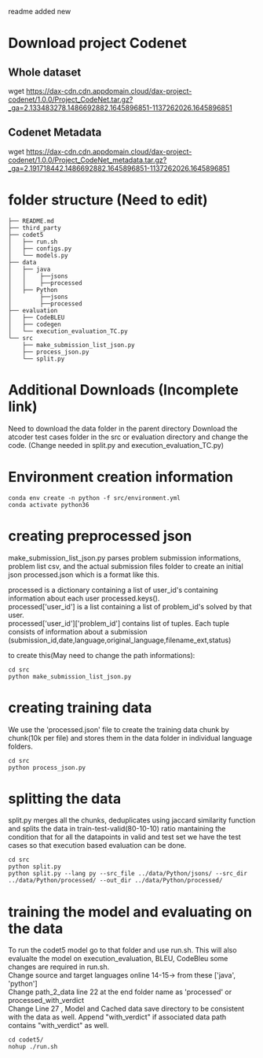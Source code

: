 readme added new

# Download project Codenet
## Whole dataset
wget https://dax-cdn.cdn.appdomain.cloud/dax-project-codenet/1.0.0/Project_CodeNet.tar.gz?_ga=2.133483278.1486692882.1645896851-1137262026.1645896851

## Codenet Metadata
wget https://dax-cdn.cdn.appdomain.cloud/dax-project-codenet/1.0.0/Project_CodeNet_metadata.tar.gz?_ga=2.191718442.1486692882.1645896851-1137262026.1645896851

# folder structure (Need to edit)
```
├── README.md 
├── third_party 
├── codet5
│   ├── run.sh 
│   ├── configs.py
│   └── models.py
├── data
│   ├── java
│   │    ├──jsons
│   │    ├──processed
│   ├── Python
│        ├──jsons
│        ├──processed
├── evaluation
│   ├── CodeBLEU 
│   ├── codegen 
│   └── execution_evaluation_TC.py
└── src
    ├── make_submission_list_json.py
    ├── process_json.py
    └── split.py
```
# Additional Downloads (Incomplete link)
Need to download the data folder in the parent directory
Download the atcoder test cases folder in the src or evaluation directory and change the code. (Change needed in split.py and execution_evaluation_TC.py)

# Environment creation  information
```
conda env create -n python -f src/environment.yml
conda activate python36
```

# creating preprocessed json
make_submission_list_json.py parses problem submission informations, problem list csv, and the actual submission files folder to create an initial json processed.json which is a format like this.

processed is a dictionary containing a list of user_id's containing information about each user processed.keys(). <br>
processed['user_id'] is a list containing a list of problem_id's solved by that user. <br>
processed['user_id']['problem_id'] contains list of tuples. Each tuple consists of information about a submission (submission_id,date,language,original_language,filename_ext,status) <br>


to create this(May need to change the path informations):
```
cd src
python make_submission_list_json.py
```

# creating training data
We use the 'processed.json' file to create the training data chunk by chunk(10k per file) and stores them in the data folder in individual language folders. 
```
cd src
python process_json.py
```
# splitting the data
split.py merges all the chunks, deduplicates using jaccard similarity function and splits the data in train-test-valid(80-10-10) ratio mantaining the condition that for all the datapoints in valid and test set we have the test cases so that execution based evaluation can be done. 
```
cd src
python split.py 
python split.py --lang py --src_file ../data/Python/jsons/ --src_dir ../data/Python/processed/ --out_dir ../data/Python/processed/
```

# training the model and evaluating on the data
To run the codet5 model go to that folder and use run.sh. This will also evalualte the model on execution_evaluation, BLEU, CodeBleu
some changes are required in run.sh. <br>
Change source and target languages online 14-15-> from these ['java', 'python'] <br>
Change path_2_data line 22 at the end folder name as 'processed' or processed_with_verdict <br>
Change Line 27 , Model and Cached data save directory to be consistent with the data as well. Append "with_verdict" if associated data path contains "with_verdict" as well. <br>
```
cd codet5/
nohup ./run.sh
```
